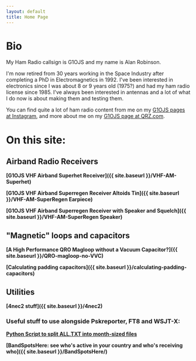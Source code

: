 ```yaml
---
layout: default
title: Home Page
---
```

# Bio
My Ham Radio callsign is G1OJS and my name is Alan Robinson. 

I'm now retired from 30 years working in the Space Industry after completing a PhD in Electromagnetics in 1992. I've been interested in electronics since I was about 8 or 9 years old (1975?) and had my ham radio license since 1985. I've always been interested in antennas and a lot of what I do now is about making them and testing them.

You can find quite a lot of ham radio content from me on my [G1OJS pages at Instagram](https://www.instagram.com/g1ojs_alan/), and more about me on my [G1OJS page at QRZ.com](https://www.qrz.com/db/G1OJS).

# On this site:

## Airband Radio Receivers
**[G1OJS VHF Airband Superhet Receiver]({{ site.baseurl }}/VHF-AM-Superhet)**

**[G1OJS VHF Airband Superregen Receiver Altoids Tin]({{ site.baseurl }}/VHF-AM-SuperRegen Earpiece)**

**[G1OJS VHF Airband Superregen Receiver with Speaker and Squelch]({{ site.baseurl }}/VHF-AM-SuperRegen Speaker)**

## "Magnetic" loops and capacitors
**[A High Performance QRO Magloop without a Vacuum Capacitor?]({{ site.baseurl }}/QRO-magloop-no-VVC)**

**[Calculating padding capacitors]({{ site.baseurl }}/calculating-padding-capacitors)**

## Utilities

**[4nec2 stuff]({{ site.baseurl }}/4nec2)**

### Useful stuff to use alongside Pskreporter, FT8 and WSJT-X:

**[Python Script to split ALL.TXT into month-sized files](https://github.com/G1OJS/WSJT-X-and-WSPR-Utilities/blob/main/scripts/Split_ALL.py)**

**[BandSpotsHere: see who's active in your country and who's receiving who]({{ site.baseurl }}/BandSpotsHere/)**

